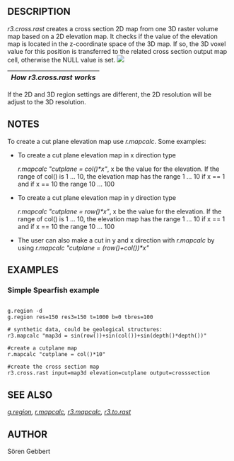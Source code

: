 
## DESCRIPTION

*r3.cross.rast* creates a cross section 2D map from one 3D raster volume
map based on a 2D elevation map. It checks if the value of the
elevation map is located in the z-coordinate space of the 3D map. If
so, the 3D voxel value for this position is transferred to the related
cross section output map cell, otherwise the NULL value is set.
![](r3.cross.rast.png)

| *How r3.cross.rast works* |
| --- |

If the 2D and 3D region settings are different,
the 2D resolution will be adjust to the 3D resolution.

## NOTES

To create a cut plane elevation map use *r.mapcalc*. Some examples:

* To create a cut plane elevation map in x direction type

  *r.mapcalc "cutplane = col()\*x"*,
   x be the value for
  the elevation. If the range of col() is 1 ... 10, the elevation map
  has the range 1 ... 10 if x == 1 and if x == 10 the range 10
  ... 100
* To create a cut plane elevation map in y direction type

  *r.mapcalc "cutplane = row()\*x"*,
   x be the value for
  the elevation. If the range of col() is 1 ... 10, the elevation map
  has the range 1 ... 10 if x == 1 and if x == 10 the range 10
  ... 100
* The user can also make a cut in y and x direction with *r.mapcalc* by
  using
  *r.mapcalc "cutplane = (row()+col())\*x"*

## EXAMPLES

### Simple Spearfish example

```

g.region -d
g.region res=150 res3=150 t=1000 b=0 tbres=100

# synthetic data, could be geological structures:
r3.mapcalc "map3d = sin(row())+sin(col())+sin(depth()*depth())"

#create a cutplane map
r.mapcalc "cutplane = col()*10"

#create the cross section map
r3.cross.rast input=map3d elevation=cutplane output=crosssection

```

## SEE ALSO

*[g.region](g.region.html),
[r.mapcalc](r.mapcalc.html),
[r3.mapcalc](r3.mapcalc.html),
[r3.to.rast](r3.to.rast.html)*

## AUTHOR

Sören Gebbert

